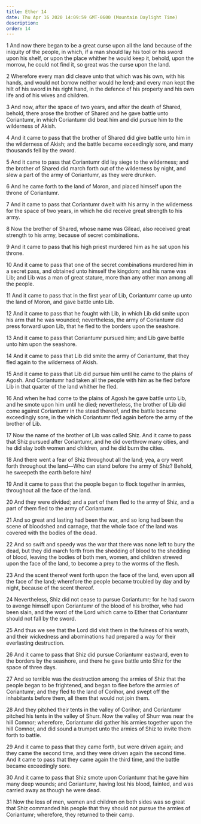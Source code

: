 ```yaml
---
title: Ether 14
date: Thu Apr 16 2020 14:09:59 GMT-0600 (Mountain Daylight Time)
description: 
order: 14
---
```


<p>
  1 And now there began to be a great curse upon all the land because of the
  iniquity of the people, in which, if a man should lay his tool or his sword
  upon his shelf, or upon the place whither he would keep it, behold, upon the
  morrow, he could not find it, so great was the curse upon the land.
</p>
<p>
  2 Wherefore every man did cleave unto that which was his own, with his hands,
  and would not borrow neither would he lend; and every man kept the hilt of his
  sword in his right hand, in the defence of his property and his own life and
  of his wives and children.
</p>
<p>
  3 And now, after the space of two years, and after the death of Shared,
  behold, there arose the brother of Shared and he gave battle unto Coriantumr,
  in which Coriantumr did beat him and did pursue him to the wilderness of
  Akish.
</p>
<p>
  4 And it came to pass that the brother of Shared did give battle unto him in
  the wilderness of Akish; and the battle became exceedingly sore, and many
  thousands fell by the sword.
</p>
<p>
  5 And it came to pass that Coriantumr did lay siege to the wilderness; and the
  brother of Shared did march forth out of the wilderness by night, and slew a
  part of the army of Coriantumr, as they were drunken.
</p>
<p>
  6 And he came forth to the land of Moron, and placed himself upon the throne
  of Coriantumr.
</p>
<p>
  7 And it came to pass that Coriantumr dwelt with his army in the wilderness
  for the space of two years, in which he did receive great strength to his
  army.
</p>
<p>
  8 Now the brother of Shared, whose name was Gilead, also received great
  strength to his army, because of secret combinations.
</p>
<p>
  9 And it came to pass that his high priest murdered him as he sat upon his
  throne.
</p>
<p>
  10 And it came to pass that one of the secret combinations murdered him in a
  secret pass, and obtained unto himself the kingdom; and his name was Lib; and
  Lib was a man of great stature, more than any other man among all the people.
</p>
<p>
  11 And it came to pass that in the first year of Lib, Coriantumr came up unto
  the land of Moron, and gave battle unto Lib.
</p>
<span></span>
<p>
  12 And it came to pass that he fought with Lib, in which Lib did smite upon
  his arm that he was wounded; nevertheless, the army of Coriantumr did press
  forward upon Lib, that he fled to the borders upon the seashore.
</p>
<p>
  13 And it came to pass that Coriantumr pursued him; and Lib gave battle unto
  him upon the seashore.
</p>
<p>
  14 And it came to pass that Lib did smite the army of Coriantumr, that they
  fled again to the wilderness of Akish.
</p>
<p>
  15 And it came to pass that Lib did pursue him until he came to the plains of
  Agosh. And Coriantumr had taken all the people with him as he fled before Lib
  in that quarter of the land whither he fled.
</p>
<p>
  16 And when he had come to the plains of Agosh he gave battle unto Lib, and he
  smote upon him until he died; nevertheless, the brother of Lib did come
  against Coriantumr in the stead thereof, and the battle became exceedingly
  sore, in the which Coriantumr fled again before the army of the brother of
  Lib.
</p>
<p>
  17 Now the name of the brother of Lib was called Shiz. And it came to pass
  that Shiz pursued after Coriantumr, and he did overthrow many cities, and he
  did slay both women and children, and he did burn the cities.
</p>
<p>
  18 And there went a fear of Shiz throughout all the land; yea, a cry went
  forth throughout the land&#x2014;Who can stand before the army of Shiz?
  Behold, he sweepeth the earth before him!
</p>
<p>
  19 And it came to pass that the people began to flock together in armies,
  throughout all the face of the land.
</p>
<p>
  20 And they were divided; and a part of them fled to the army of Shiz, and a
  part of them fled to the army of Coriantumr.
</p>
<p>
  21 And so great and lasting had been the war, and so long had been the scene
  of bloodshed and carnage, that the whole face of the land was covered with the
  bodies of the dead.
</p>
<p>
  22 And so swift and speedy was the war that there was none left to bury the
  dead, but they did march forth from the shedding of blood to the shedding of
  blood, leaving the bodies of both men, women, and children strewed upon the
  face of the land, to become a prey to the worms of the flesh.
</p>
<p>
  23 And the scent thereof went forth upon the face of the land, even upon all
  the face of the land; wherefore the people became troubled by day and by
  night, because of the scent thereof.
</p>
<p>
  24 Nevertheless, Shiz did not cease to pursue Coriantumr; for he had sworn to
  avenge himself upon Coriantumr of the blood of his brother, who had been
  slain, and the word of the Lord which came to Ether that Coriantumr should not
  fall by the sword.
</p>
<p>
  25 And thus we see that the Lord did visit them in the fulness of his wrath,
  and their wickedness and abominations had prepared a way for their everlasting
  destruction.
</p>
<p>
  26 And it came to pass that Shiz did pursue Coriantumr eastward, even to the
  borders by the seashore, and there he gave battle unto Shiz for the space of
  three days.
</p>
<p>
  27 And so terrible was the destruction among the armies of Shiz that the
  people began to be frightened, and began to flee before the armies of
  Coriantumr; and they fled to the land of Corihor, and swept off the
  inhabitants before them, all them that would not join them.
</p>
<p>
  28 And they pitched their tents in the valley of Corihor; and Coriantumr
  pitched his tents in the valley of Shurr. Now the valley of Shurr was near the
  hill Comnor; wherefore, Coriantumr did gather his armies together upon the
  hill Comnor, and did sound a trumpet unto the armies of Shiz to invite them
  forth to battle.
</p>
<p>
  29 And it came to pass that they came forth, but were driven again; and they
  came the second time, and they were driven again the second time. And it came
  to pass that they came again the third time, and the battle became exceedingly
  sore.
</p>
<p>
  30 And it came to pass that Shiz smote upon Coriantumr that he gave him many
  deep wounds; and Coriantumr, having lost his blood, fainted, and was carried
  away as though he were dead.
</p>
<p>
  31 Now the loss of men, women and children on both sides was so great that
  Shiz commanded his people that they should not pursue the armies of
  Coriantumr; wherefore, they returned to their camp.
</p>

